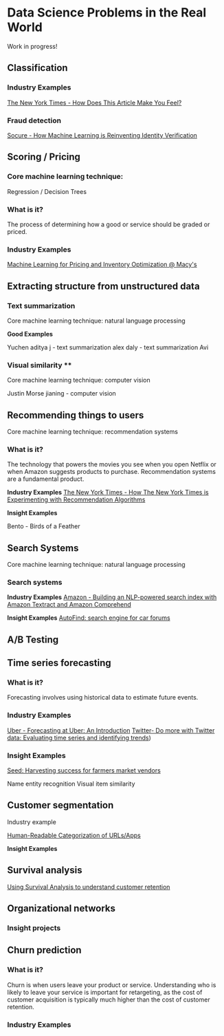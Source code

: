 # Data Science Problems in the Real World

Work in progress! 

## Classification

### Industry Examples
[The New York Times - How Does This Article Make You Feel?](https://open.nytimes.com/how-does-this-article-make-you-feel-4684e5e9c47)

### Fraud detection
[Socure - How Machine Learning is Reinventing Identity Verification](https://www.socure.com/blog/how-machine-learning-is-reinventing-identity-verification)

## Scoring / Pricing

### Core machine learning technique: 
Regression / Decision Trees

### What is it?
The process of determining how a good or service should be graded or priced. 

### Industry Examples
[Machine Learning for Pricing and Inventory Optimization @ Macy's](https://www.youtube.com/watch?time_continue=60&v=U7QQMwiyMxI&feature=emb_title)


## Extracting structure from unstructured data

### Text summarization

Core machine learning technique: natural language processing

**Good Examples** 

Yuchen
aditya j - text summarization
alex daly - text summarization
Avi

### Visual similarity **

Core machine learning technique: computer vision

Justin Morse
jianing - computer vision

## Recommending things to users

Core machine learning technique: recommendation systems

### What is it?
The technology that powers the movies you see when you open Netflix or when Amazon suggests products to purchase. Recommendation systems are a fundamental product.

**Industry Examples**
[The New York Times - How The New York Times is Experimenting with Recommendation Algorithms](https://open.nytimes.com/how-the-new-york-times-is-experimenting-with-recommendation-algorithms-562f78624d26)



**Insight Examples**

Bento - Birds of a Feather

## Search Systems

Core machine learning technique: natural language processing

### Search systems

**Industry Examples**
[Amazon - Building an NLP-powered search index with Amazon Textract and Amazon Comprehend](https://aws.amazon.com/blogs/machine-learning/building-an-nlp-powered-search-index-with-amazon-textract-and-amazon-comprehend/)

**Insight Examples**
[AutoFind: search engine for car forums](https://platform.insightdata.com/projects/autofind-search-engine-for-car-forums)


## A/B Testing

## Time series forecasting

### What is it?

Forecasting involves using historical data to estimate future events. 

### Industry Examples

[Uber - Forecasting at Uber: An Introduction](https://eng.uber.com/forecasting-introduction/)
[Twitter- Do more with Twitter data: Evaluating time series and identifying trends](https://blog.twitter.com/developer/en_us/topics/tips/2018/evaluating-time-series-and-identifying-trends.html))

### Insight Examples

[Seed: Harvesting success for farmers market vendors](https://platform.insightdata.com/projects/seed-harvesting-success-for-farmers-market-vendors)

Name entity recognition
Visual item similarity

## Customer segmentation

Industry example

[Human-Readable Categorization of URLs/Apps](https://data-science-mediamath.ghost.io/human-readable-categorization-of-urls-apps/)

**Insight Examples**


## Survival analysis

[Using Survival Analysis to understand customer retention](https://youtu.be/aKZQUaNHYb0)

## Organizational networks

### Insight projects

## Churn prediction

### What is it?

Churn is when users leave your product or service. Understanding who is likely to leave your service is important for retargeting, as the cost of customer acquisition is typically much higher than the cost of customer retention.

### Industry Examples





<!--stackedit_data:
eyJoaXN0b3J5IjpbMzU4NzcxMTcwLDE0Mjg1NjE3M119
-->